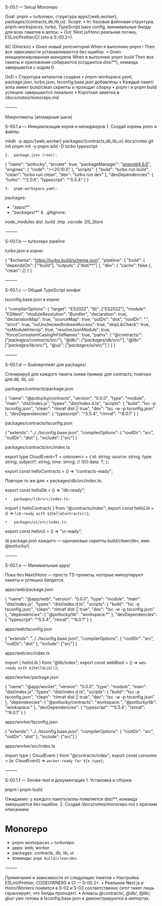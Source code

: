 S-00.1 — Setup Monorepo

Goal: pnpm + turborepo, структура apps/{web,worker}, packages/{contracts,db,lib,ui}.
Scope:
• In: базовая файловая структура, pnpm-workspaces, turbo, TypeScript base config, минимальные билды для всех пакетов и аппок.
• Out: Next.js/Hono реальная логика, ESLint/Prettier/CI (это в S-00.2+).

AC (Gherkin)
• Given новый репозиторий
When я выполняю pnpm i
Then все зависимости устанавливаются без ошибок.
• Given инициализированная монорепа
When я выполняю pnpm build
Then все пакеты и приложения собираются (создаются dist/\*\*), команда завершается с кодом 0.

DoD
• Структура каталогов создана
• pnpm-workspace.yaml, package.json, turbo.json, tsconfig.base.json добавлены
• Каждый пакет/аппа имеет build/clean скрипты и проходит сборку
• pnpm i и pnpm build успешно завершаются локально
• Короткая заметка в /docs/notes/monorepo.md

⸻

Микротикеты (атомарные шаги)

S-00.1.a — Инициализация корня и менеджеров 1. Создай корень репо и файлы:

mkdir -p apps/{web,worker} packages/{contracts,db,lib,ui} docs/notes
git init
pnpm init -y
pnpm add -D turbo typescript

    2.	package.json (root):

{
"name": "potlucky",
"private": true,
"packageManager": "pnpm@9.6.0",
"engines": { "node": ">=20.10.0" },
"scripts": {
"build": "turbo run build",
"clean": "turbo run clean",
"dev": "turbo run dev"
},
"devDependencies": {
"turbo": "^2.0.6",
"typescript": "^5.5.4"
}
}

    3.	pnpm-workspace.yaml:

packages:

- "apps/\*"
- "packages/\*" 4. .gitignore:

node_modules
dist
.build
.tmp
.vscode
.DS_Store

⸻

S-00.1.b — turborepo pipeline

turbo.json в корне:

{
"$schema": "https://turbo.build/schema.json",
"pipeline": {
"build": {
"dependsOn": ["^build"],
"outputs": ["dist/**"]
},
"dev": { "cache": false },
"clean": {}
}
}

⸻

S-00.1.c — Общий TypeScript конфиг

tsconfig.base.json в корне:

{
"compilerOptions": {
"target": "ES2022",
"lib": ["ES2022"],
"module": "ESNext",
"moduleResolution": "Bundler",
"declaration": true,
"declarationMap": true,
"sourceMap": true,
"outDir": "dist",
"rootDir": ".",
"strict": true,
"noUncheckedIndexedAccess": true,
"skipLibCheck": true,
"esModuleInterop": true,
"resolveJsonModule": true,
"forceConsistentCasingInFileNames": true,
"paths": {
"@contracts/_": ["packages/contracts/src/_"],
"@db/_": ["packages/db/src/_"],
"@lib/_": ["packages/lib/src/_"],
"@ui/_": ["packages/ui/src/_"]
}
}
}

⸻

S-00.1.d — Бойлерплейт для packages/

Сгенерируй для каждого пакета (ниже пример для contracts; повтори для db, lib, ui):

packages/contracts/package.json

{
"name": "@potlucky/contracts",
"version": "0.0.0",
"type": "module",
"main": "dist/index.js",
"types": "dist/index.d.ts",
"scripts": {
"build": "tsc -p tsconfig.json",
"clean": "rimraf dist || true",
"dev": "tsc -w -p tsconfig.json"
},
"devDependencies": {
"typescript": "^5.5.4",
"rimraf": "^6.0.1"
}
}

packages/contracts/tsconfig.json

{
"extends": "../../tsconfig.base.json",
"compilerOptions": { "rootDir": "src", "outDir": "dist" },
"include": ["src"]
}

packages/contracts/src/index.ts

export type CloudEvent<T = unknown> = {
id: string;
source: string;
type: string;
subject?: string;
time: string; // ISO
data: T;
};

export const helloContracts = () => "contracts-ready";

Повтори то же для:
• packages/db/src/index.ts:

export const helloDb = () => "db-ready";

    •	packages/lib/src/index.ts:

import { helloContracts } from "@contracts/index";
export const helloLib = () => `lib-ready with ${helloContracts()}`;

    •	packages/ui/src/index.ts:

export const helloUi = () => "ui-ready";

(в package.json каждого — одинаковые скрипты build/clean/dev, имя: @potlucky/<pkg>)

⸻

S-00.1.e — Минимальные apps/

Пока без Next/Hono — просто TS-проекты, которые импортируют пакеты и успешно билдятся.

apps/web/package.json

{
"name": "@app/web",
"version": "0.0.0",
"type": "module",
"main": "dist/index.js",
"types": "dist/index.d.ts",
"scripts": {
"build": "tsc -p tsconfig.json",
"clean": "rimraf dist || true",
"dev": "tsc -w -p tsconfig.json"
},
"dependencies": {
"@potlucky/lib": "workspace:\*"
},
"devDependencies": {
"typescript": "^5.5.4",
"rimraf": "^6.0.1"
}
}

apps/web/tsconfig.json

{
"extends": "../../tsconfig.base.json",
"compilerOptions": { "rootDir": "src", "outDir": "dist" },
"include": ["src"]
}

apps/web/src/index.ts

import { helloLib } from "@lib/index";
export const webBoot = () => `web-ready with ${helloLib()}`;

apps/worker/package.json

{
"name": "@app/worker",
"version": "0.0.0",
"type": "module",
"main": "dist/index.js",
"types": "dist/index.d.ts",
"scripts": {
"build": "tsc -p tsconfig.json",
"clean": "rimraf dist || true",
"dev": "tsc -w -p tsconfig.json"
},
"dependencies": {
"@potlucky/contracts": "workspace:_",
"@potlucky/lib": "workspace:_"
},
"devDependencies": {
"typescript": "^5.5.4",
"rimraf": "^6.0.1"
}
}

apps/worker/tsconfig.json

{
"extends": "../../tsconfig.base.json",
"compilerOptions": { "rootDir": "src", "outDir": "dist" },
"include": ["src"]
}

apps/worker/src/index.ts

import type { CloudEvent } from "@contracts/index";
export const consume = (e: CloudEvent) => `worker-ready for ${e.type}`;

⸻

S-00.1.f — Smoke-test и документация 1. Установка и сборка:

pnpm i
pnpm build

Ожидаемо: у каждого пакета/аппы появляется dist/\*\*, команда завершается без ошибок. 2. Создай /docs/notes/monorepo.md с кратким описанием:

# Monorepo

- pnpm workspaces + turborepo
- apps: web, worker
- packages: contracts, db, lib, ui
- команды: `pnpm build|clean|dev`

⸻

Примечания и зависимости от следующих тикетов
• Настройка ESLint/Prettier, CODEOWNERS и CI — S-00.2+.
• Реальное Next.js и Hono/Workers появятся в S-02 и S-03 соответственно (этот тикет лишь гарантирует, что билды проходят).
• Алиасы @contracts/_, @db/_, @lib/_, @ui/_ уже готовы в tsconfig.base.json и демонстрируются в импортах.
